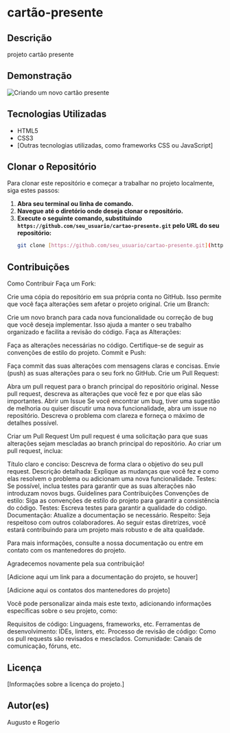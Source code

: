 # cartão-presente

## Descrição
projeto cartão presente

## Demonstração
![Criando um novo cartão presente](https://img.elo7.com.br/product/zoom/17CD9BD/cartao-presente-mary-kay-50-unidades-vendedora.jpg)

## Tecnologias Utilizadas
* HTML5
* CSS3
* [Outras tecnologias utilizadas, como frameworks CSS ou JavaScript]

## Clonar o Repositório

Para clonar este repositório e começar a trabalhar no projeto localmente, siga estes passos:

1. **Abra seu terminal ou linha de comando.**
2. **Navegue até o diretório onde deseja clonar o repositório.**
3. **Execute o seguinte comando, substituindo `https://github.com/seu_usuario/cartao-presente.git` pelo URL do seu repositório:**
   ```bash
   git clone [https://github.com/seu_usuario/cartao-presente.git](https://github.com/seu_usuario/cartao-presente.git)

## Contribuições
Como Contribuir
Faça um Fork:

Crie uma cópia do repositório em sua própria conta no GitHub. Isso permite que você faça alterações sem afetar o projeto original.
Crie um Branch:

Crie um novo branch para cada nova funcionalidade ou correção de bug que você deseja implementar. Isso ajuda a manter o seu trabalho organizado e facilita a revisão do código.
Faça as Alterações:

Faça as alterações necessárias no código. Certifique-se de seguir as convenções de estilo do projeto.
Commit e Push:

Faça commit das suas alterações com mensagens claras e concisas.
Envie (push) as suas alterações para o seu fork no GitHub.
Crie um Pull Request:

Abra um pull request para o branch principal do repositório original. Nesse pull request, descreva as alterações que você fez e por que elas são importantes.
Abrir um Issue
Se você encontrar um bug, tiver uma sugestão de melhoria ou quiser discutir uma nova funcionalidade, abra um issue no repositório. Descreva o problema com clareza e forneça o máximo de detalhes possível.

Criar um Pull Request
Um pull request é uma solicitação para que suas alterações sejam mescladas ao branch principal do repositório. Ao criar um pull request, inclua:

Título claro e conciso: Descreva de forma clara o objetivo do seu pull request.
Descrição detalhada: Explique as mudanças que você fez e como elas resolvem o problema ou adicionam uma nova funcionalidade.
Testes: Se possível, inclua testes para garantir que as suas alterações não introduzam novos bugs.
Guidelines para Contribuições
Convenções de estilo: Siga as convenções de estilo do projeto para garantir a consistência do código.
Testes: Escreva testes para garantir a qualidade do código.
Documentação: Atualize a documentação se necessário.
Respeito: Seja respeitoso com outros colaboradores.
Ao seguir estas diretrizes, você estará contribuindo para um projeto mais robusto e de alta qualidade.

Para mais informações, consulte a nossa documentação ou entre em contato com os mantenedores do projeto.

Agradecemos novamente pela sua contribuição!

[Adicione aqui um link para a documentação do projeto, se houver]

[Adicione aqui os contatos dos mantenedores do projeto]

Você pode personalizar ainda mais este texto, adicionando informações específicas sobre o seu projeto, como:

Requisitos de código: Linguagens, frameworks, etc.
Ferramentas de desenvolvimento: IDEs, linters, etc.
Processo de revisão de código: Como os pull requests são revisados e mesclados.
Comunidade: Canais de comunicação, fóruns, etc.

## Licença
[Informações sobre a licença do projeto.]

## Autor(es)
Augusto e Rogerio

